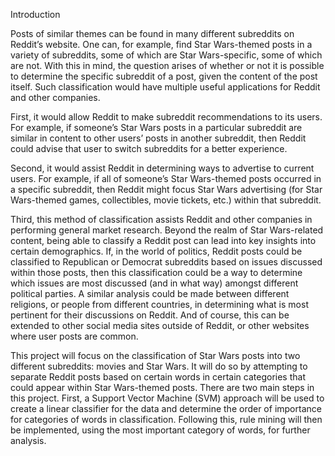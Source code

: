 Introduction

Posts of similar themes can be found in many different subreddits on Reddit’s website. One can, for example, find Star Wars-themed posts in a variety of subreddits, some of which are Star Wars-specific, some of which are not. With this in mind, the question arises of whether or not it is possible to determine the specific subreddit of a post, given the content of the post itself.  Such classification would have multiple useful applications for Reddit and other companies. 

First, it would allow Reddit to make subreddit recommendations to its users. For example, if someone’s Star Wars posts in a particular subreddit are similar in content to other users’ posts in another subreddit, then Reddit could advise that user to switch subreddits for a better experience. 

Second, it would assist Reddit in determining ways to advertise to current users. For example, if all of someone’s Star Wars-themed posts occurred in a specific subreddit, then Reddit might focus Star Wars advertising (for Star Wars-themed games, collectibles, movie tickets, etc.) within that subreddit.

Third, this method of classification assists Reddit and other companies in performing general market research. Beyond the realm of Star Wars-related content, being able to classify a Reddit post can lead into key insights into certain demographics. If, in the world of politics, Reddit posts could be classified to Republican or Democrat subreddits based on issues discussed within those posts, then this classification could be a way to determine which issues are most discussed (and in what way) amongst different political parties. A similar analysis could be made between different religions, or people from different countries, in determining what is most pertinent for their discussions on Reddit. And of course, this can be extended to other social media sites outside of Reddit, or other websites where user posts are common. 

This project will focus on the classification of Star Wars posts into two different subreddits: movies and Star Wars. It will do so by attempting to separate Reddit posts based on certain words in certain categories that could appear within Star Wars-themed posts. There are two main steps in this project. First, a Support Vector Machine (SVM) approach will be used to create a linear classifier for the data and determine the order of importance for categories of words in classification. Following this, rule mining will then be implemented, using the most important category of words, for further analysis. 







